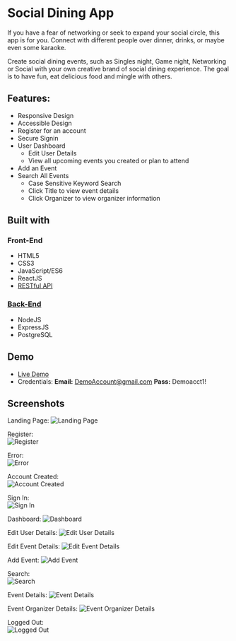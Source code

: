 # Social Dining App

If you have a fear of networking or seek to expand your social circle, this app is for you. Connect with different people over dinner, drinks, or maybe even some karaoke. 

Create social dining events, such as Singles night, Game night, Networking or Social with your own creative brand of social dining experience. The goal is to have fun, eat delicious food and mingle with others.  

## Features:
- Responsive Design
- Accessible Design
- Register for an account
- Secure Signin
- User Dashboard
  - Edit User Details
  - View all upcoming events you created or plan to attend
- Add an Event
- Search All Events
	- Case Sensitive Keyword Search
	- Click Title to view event details
	- Click Organizer to view organizer information


## Built with
### Front-End
* HTML5
* CSS3
* JavaScript/ES6
* ReactJS
* [RESTful API](https://github.com/djbradleyii/social-dining-app-api)
### [Back-End](https://github.com/djbradleyii/social-dining-app-api)
* NodeJS
* ExpressJS
* PostgreSQL

## Demo

- [Live Demo](https://social-dining-app.now.sh/)
- Credentials: **Email:** DemoAccount@gmail.com **Pass:** Demoacct1!

## Screenshots
Landing Page:
![Landing Page](screenshots/landing_page.png)

Register:  
![Register](screenshots/registration.png)

Error:  
![Error](screenshots/error.png)

Account Created:  
![Account Created](screenshots/account_created.png)

Sign In:  
![Sign In](screenshots/signin.png)

Dashboard:
![Dashboard](screenshots/dashboard.png)

Edit User Details:
![Edit User Details](screenshots/edit_user_details.png)

Edit Event Details:
![Edit Event Details](screenshots/edit_event_details.png)

Add Event:
![Add Event](screenshots/add_event.png)

Search:  
![Search](screenshots/search.png)

Event Details:
![Event Details](screenshots/event_details.png)

Event Organizer Details:
![Event Organizer Details](screenshots/event_organizer_details.png)

Logged Out:  
![Logged Out](screenshots/logged_out.png)
